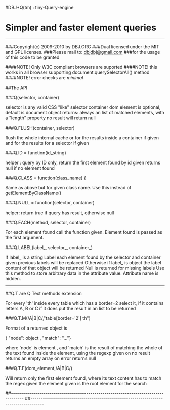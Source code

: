 #DBJ*Q(tm) : tiny-Query-engine 
#            Simpler and faster element queries
---
###Copyright(c) 2009-2010 by DBJ.ORG
###Dual licensed under the MIT and GPL licenses.
###Please mail to: dbjdbj@gmail.com
###for the usage of this code to be granted 

####NOTE! Only W3C compliant browsers are suported
####NOTE! this works in all browser supporting document.querySelectorAll() method
####NOTE! error checks are *minimal*

##The API

###Q(selector, container)

selector is any valid CSS "like" selector
container dom element is optional, default is document object
returns: always an list of matched elements, with a "length" property
no result will return null

###Q.FLUSH(container, selector)

flush the whole internal cache
or  for the results inside a container if given
and for the results for a selector if given

###Q.ID = function(id_string)

helper : query by ID only, 
return the first element found by id given
returns null if no element found

###Q.CLASS = function(class_name) {

Same as above but for given class name.
Use this instead of getElementByClassName()

###Q.NULL = function(selector, container) 

helper: return true if query has result,
otherwise null

###Q.EACH(method, selector, container)

For each element found call the function given.
Element found is passed as the first argument.

###Q.LABEL(label_, selector_, container_)
	
If label_ is a string Label each element found by the selector and container given
previous labels will be replaced
Otherwise if label_ is object the label content of that object will be returned
Null is returned for missing labels
Use this method to store arbitrary data in the attribute value.
Attribute name is hidden.

-----------------------------------------------------------------------------
##Q.T are Q Text methods extension

For every 'th' inside every table which has a border=2
select it, if it contains letters A, B or C
if it does put the result in an list to be returned

###Q.T.M(/A|B|C/,"table[border='2'] th")

Format of a returned object is

 { "node": object , "match": "..."}

where 'node' is element , and 'match' is the result of
matching the whole of the text found inside the element, using the regexp given
on no result returns an empty array
on error returns null

###Q.T.F(dom_element,/A|B|C/)

Will return only the first element found, where its text content
has to match the regex given 
the element given is the root element for the search

##------------------------------------------------------------------------------------
##------------------------------------------------------------------------------------
